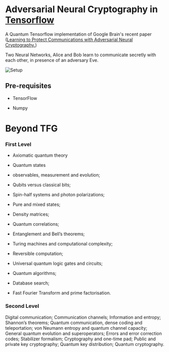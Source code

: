

# Adversarial Neural Cryptography in [Tensorflow](https://github.com/keras)

A Quantum Tensorflow implementation of Google Brain's recent paper ([Learning to Protect Communications with Adversarial Neural Cryptography.](https://arxiv.org/pdf/1610.06918v1.pdf))

Two Neural Networks, Alice and Bob learn to communicate secretly with each other, in presence of an adversary Eve.

![Setup](assets/diagram.png)

## Pre-requisites

* TensorFlow 

* Numpy

# Beyond TFG

### First Level

- Axiomatic quantum theory

- Quantum states 

- observables, measurement and evolution; 
 
- Qubits versus classical bits; 
 
- Spin-half systems and photon polarizations; 

- Pure and mixed states; 
 
- Density matrices; 
 
- Quantum correlations;

- Entanglement and Bell’s theorems; 
 
- Turing machines and computational complexity;
 
- Reversible computation; 
 
- Universal quantum logic gates and circuits; 
 
- Quantum algorithms; 
 
- Database search; 
 
- Fast Fourier Transform and prime factorisation.

### Second Level

Digital communication; Communication channels; Information and entropy;
Shannon’s theorems; Quantum communication, dense coding and teleportation;
von Neumann entropy and quantum channel capacity; General quantum evolution
and superoperators; Errors and error correction codes; Stabilizer formalism;
Cryptography and one-time pad; Public and private key cryptography;
Quantum key distribution; Quantum cryptography.
